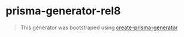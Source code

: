 # prisma-generator-rel8

> This generator was bootstraped using [create-prisma-generator](https://github.com/YassinEldeeb/create-prisma-generator)
